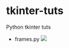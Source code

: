 # tkinter-tuts
Python tkinter tuts
* frames.py
![](https://res.cloudinary.com/practicaldev/image/fetch/s--nJlMgZHF--/c_imagga_scale,f_auto,fl_progressive,h_420,q_66,w_1000/https://dev-to-uploads.s3.amazonaws.com/i/eqsrdlyqwayctfz66gbc.gif)

